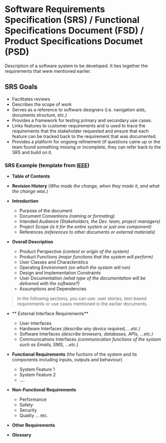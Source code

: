 # Software Requirements Specification (SRS) / Functional Specifications Document (FSD) / Product Specifications Documet (PSD)
Description of a software system to be developed. It ties together the requirements that were mentioned earlier.

## SRS Goals
- Facilitates reviews
- Describes the scope of work
- Serves as a reference to software designers (i.e. navigation aids, documents structure, etc.)
- Provides a framework for testing primary and secondary use cases.
- Links features to customer requirements and is used to trace the requirements that the stakeholder requested and ensure that each feature can be tracked back to the requirement that was documented.
- Provides a platform for ongoing refinement (if questions came up or the team found something missing or incomplete, they can refer back to the SRS and build on it.

### SRS Example (template from [IEEE](https://www.ieee.org/))
- **Table of Contents**
- **Revision History** (*Who made the change, when they made it, and what the change was.*)
  
- **Introduction**
  - Purpose of the document
  - Document Conventions *(naming or formating)*
  - Intended Audience *(Stakeholders, the Dev. team, project managers)*
  - Project Scope *(is it for the entire system or just one component)*
  - References *(references to other documents or external materials)*

- **Overall Description**
  - Product Perspective *(context or origin of the system)*
  - Product Functions *(major functions that the system will perform)*
  - User Classes and Characteristics
  - Operating Environment *(on which the system will run)*
  - Design and Implementation Constraints
  - User Documentation *(what type of the documentation will be delivered with the software?)*
  - Assumptions and Dependencies

> In the following sections, you can use: user stories, text-based requirements or use cases mentioned in the earlier documents.

- ** External Interface Requirements**
  - User Interfaces
  - Hardware Interfaces *(describe any device required, ...etc.)*
  - Software Interfaces *(describe browsers, databases, APIs, ...etc.)*
  - Communications Interfaces *(communication functions of the system such as Emails, SMS, ...etc.)*

- **Functional Requirements** (the fuctions of the system and its components including inputs, outputs and behaviour)
  - System Feature 1
  - System Feature 2
  - ....
 
 - **Non-Functional Requirements**
   - Performance
   - Safety
   - Security
   - Quality
   ... etc.
   
  - **Other Requirements**

- **Glossary**
